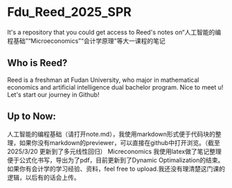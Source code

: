 # Fdu_Reed_2025_SPR
It's a repository that you could get access to Reed's notes on“人工智能的编程基础”“Microeconomics”“会计学原理"等大一课程的笔记
## Who is Reed?
Reed is a freshman at Fudan University, who major in mathematical economics and artificial intelligence dual bachelor program.
Nice to meet u! Let's start our journey in Github!
## Up to Now:
人工智能的编程基础（请打开note.md），我使用markdown形式便于代码块的整理，如果你没有markdown的previewer，可以直接在github中打开浏览。（截至2025/3/20 更新到了多元线性回归）
Micreconomics 我使用latex做了笔记整理便于公式化书写，导出为了pdf，目前更新到了Dynamic Optimalization的结束。
如果你有会计学的学习经验、资料，feel free to upload.我还没有理清楚这门课的逻辑，以后有的话会上传。
